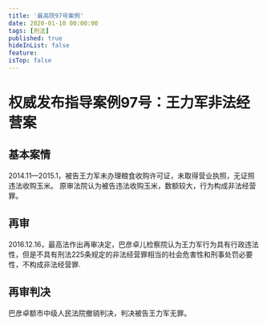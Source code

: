 ```yaml
---
title: '最高院97号案例'
date: 2020-01-10 00:00:00
tags: [刑法]
published: true
hideInList: false
feature: 
isTop: false
---
```


# 权威发布指导案例97号：王力军非法经营案
## 基本案情
2014.11—2015.1，被告王力军未办理粮食收购许可证，未取得营业执照，无证照违法收购玉米。
原审法院认为被告违法收购玉米，数额较大，行为构成非法经营罪。

## 再审
2016.12.16，最高法作出再审决定，巴彦卓儿检察院认为王力军行为具有行政违法性，但是不具有刑法225条规定的非法经营罪相当的社会危害性和刑事处罚必要性，不构成非法经营罪.

## 再审判决
巴彦卓额市中级人民法院撤销判决，判决被告王力军无罪。